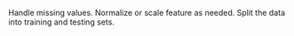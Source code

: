 Handle missing values.
Normalize or scale feature as needed.
Split the data into training and testing sets.
